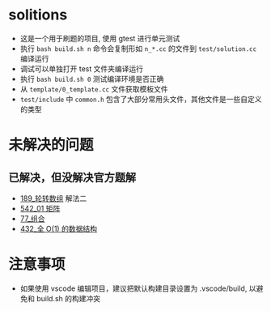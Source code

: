 # solitions

-   这是一个用于刷题的项目, 使用 gtest 进行单元测试
-   执行 `bash build.sh n` 命令会复制形如 `n_*.cc` 的文件到 `test/solution.cc` 编译运行
-   调试可以单独打开 test 文件夹编译运行
-   执行 `bash build.sh 0` 测试编译环境是否正确
-   从 `template/0_template.cc` 文件获取模板文件
-   `test/include` 中 `common.h` 包含了大部分常用头文件，其他文件是一些自定义的类型

# 未解决的问题

## 已解决，但没解决官方题解

-   [189\_轮转数组](https://leetcode-cn.com/problems/rotate-array/) 解法二
-   [542_01 矩阵](https://leetcode-cn.com/problems/01-matrix/)
-   [77\_组合](https://leetcode-cn.com/problems/combinations/)
-   [432\_全 O(1) 的数据结构](https://leetcode-cn.com/problems/all-oone-data-structure/)

# 注意事项

-   如果使用 vscode 编辑项目，建议把默认构建目录设置为 .vscode/build, 以避免和 build.sh 的构建冲突
